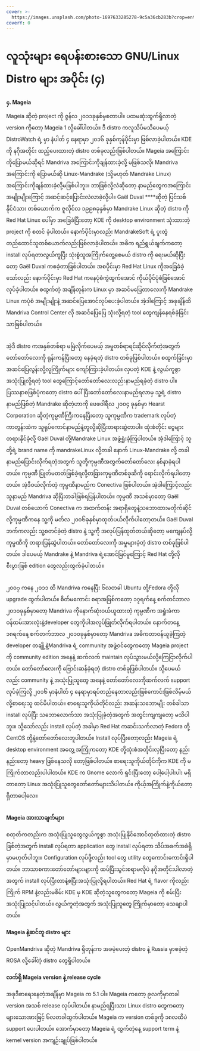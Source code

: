 ```yaml
---
cover: >-
  https://images.unsplash.com/photo-1697633285278-9c5a36cb283b?crop=entropy&cs=srgb&fm=jpg&ixid=M3wxOTcwMjR8MHwxfHJhbmRvbXx8fHx8fHx8fDE2OTkxNzg3NTJ8&ixlib=rb-4.0.3&q=85
coverY: 0
---
```


# လူသုံးများ ရေပန်းစားသော GNU/Linux Distro များ အပိုင်း (၄)

**၄. Mageia**

Mageia ဆိုတဲ့ project ကို ဇွန်လ ၂၀၁၁ခုနှစ်မှစတာပါ။ ပထမဆုံးထွက်ရှိလာတဲ့ version ကိုတော့ Mageia 1 လို့ခေါ်ပါတယ်။ ဒီ distro ကလူသိပ်မသိပေမယ့် DistroWatch ရဲ့ မှာ နံပါတ် ၄ နေရာမှာ ၂၀၁၆ ခုနှစ်ကုန်ပိုင်းမှာ ဖြစ်လာခဲ့ပါတယ်။ KDE ကို နဂိုအတိုင်း ထည့်ပေးထားတဲ့ distro တစ်ခုလည်းဖြစ်ပါတယ်။ Mageia အကြောင်းကိုပြောမယ်ဆိုရင် Mandriva အကြောင်းကိုချန်ထားခဲ့လို့ မဖြစ်သလို၊ Mandriva အကြောင်းကို ပြောမယ်ဆို Linux-Mandrake (သို့မဟုတ် Mandrake Linux) အကြောင်းကိုချန်ထားခဲ့လို့မဖြစ်ပါဘူး။ ဘာဖြစ်လို့လဲဆိုတော့ နာမည်တွေကအကြောင်းအမျိုးမျိုးကြောင့် အဆင့်ဆင့်ပြောင်းလဲလာခဲ့လို့ပါ။ Gaël Duval \*\*\*\*ဆိုတဲ့ ပြင်သစ်နိုင်ငံသား တစ်ယောက်က ဇူလိုင်လ ၁၉၉၈ခုနှစ်မှာ Mandrake Linux ဆိုတဲ့ distro ကို Red Hat Linux ပေါ်မှာ အခြေခံပြီးတော့ KDE ကို desktop environment သုံးထားတဲ့ project ကို စတင် ခဲ့ပါတယ်။ နောက်ပိုင်းမှာလည်း MandrakeSoft ရဲ့ ပူးတွဲတည်ထောင်သူတစ်ယောက်လည်းဖြစ်လာခဲ့ပါတယ်။ အဓိက ရည်ရွယ်ချက်ကတော့ install လုပ်ရတာလွယ်ကူပြီး သုံးစွဲသူအကြိုက်တွေ့စေမယ် distro ကို ရေးမယ်ဆိုပြီးတော့ Gaël Duval ကစခဲ့တာဖြစ်ပါတယ်။ အစပိုင်းမှာ Red Hat Linux ကိုအခြေခံခဲ့သော်လည်း နောက်ပိုင်းမှာ Red Hat ကနေပုံစံကွဲထွက်အောင် ကိုယ်ပိုင်ပုံစံဖြစ်အောင်လုပ်ခဲ့ပါတယ်။ စထွက်တဲ့ အချိန်တုန်းက Linux မှာ အဆင်မပြေတာလေးကို Mandrake Linux ကပုံစံ အမျိုးမျိုးနဲ့ အဆင်ပြေအောင်လုပ်ပေးခဲ့ပါတယ်။ အဲ့ဒါကြောင့် အခုချိန်ထိ Mandriva Control Center လို အဆင်ပြေပြေ သုံးလို့ရတဲ့ tool တွေကျန်နေရစ်ခဲ့ခြင်း သာဖြစ်ပါတယ်။

<figure><img src="../.gitbook/assets/mandrake-linux-wiki-i11.jpg" alt=""><figcaption></figcaption></figure>

အဲ့ဒီ distro ကအနှစ်တစ်ရာ မမြဲလိုက်ပေမယ့် အမှုတစ်ရာရင်ဆိုင်လိုက်တဲ့အတွက် တော်တော်လေးကို ရုန်းကန်ပြီးတော့ နေခဲ့ရတဲ့ distro တစ်ခုဖြစ်ပါတယ်။ စထွက်ခြင်းမှာ အဆင်ပြေလွန်းလို့လူကြိုက်များ ကျော်ကြားခဲ့ပါတယ်။ လှပတဲ့ KDE နဲ့ လွယ်ကူစွာ အသုံးပြုလို့ရတဲ့ tool တွေကြောင့်တော်တော်လေးလည်းနာမည်ရခဲ့တဲ့ distro ပါ။ ပြဿနာစဖြစ်ပုံကတော့ distro ပေါ်ပြီးတော်တော်လေးနာမည်ရလာမှ သူ့ရဲ့ distro နာမည်ဖြစ်တဲ့ Mandrake ဆိုတဲ့ဟာကို ဖေဖဝါရီလ ၂၀၀၄ ခုနှစ်မှာ Hearst Corporation ဆိုတဲ့ကုမ္ပဏီကြီးကနေပြီးတော့ သူကုမ္ပဏီက trademark လုပ်တဲ့ ကာတွန်းထဲက သူရုပ်ကောင်နာမည်နဲ့တူလို့ဆိုပြီးတရားဆွဲတာပါ။ ထုံးစံတိုင်း ငွေများ တရားနိုင်ခဲ့လို့ Gaël Duval တို့Mandrake Linux အဖွဲ့ရှုံးခဲ့ကြပါတယ်။ အဲ့ဒါကြောင့် သူတို့ရဲ့ brand name ကို mandrakeLinux လို့တခါ နောက် Linux-Mandrake လို့ တခါနာမည်ပြောင်းလိုက်ရတဲ့အတွက် သူတို့ကုမ္ပဏီအတွက်တော်တော်လေး နစ်နာခဲ့ရပါတယ်။ ကုမ္ပဏီ ပြုတ်မတတ်ဖြစ်ခဲ့ရလို့တခြားကုမ္ပဏီတစ်ခုဆီကို ရောင်းလိုက်ရပါတော့တယ်။ အဲ့ဒီဝယ်လိုက်တဲ့ ကုမ္ပဏီနာမည်က Conectiva ဖြစ်ပါတယ်။ အဲ့ဒါကြောင့်လည်း သူနာမည် Mandriva ဆိုပြီးတခါဖြစ်ရပြန်ပါတယ်။ ကုမ္ပဏီ အသစ်မှာတော့ Gaël Duval တစ်ယောက် Conectiva က အထက်တန်း အရာရှိတွေနဲ့သဘောထားမတိုက်ဆိုင်လို့ကုမ္ပဏီကနေ သူ့ကို မတ်လ ၂၀၀၆ခုနှစ်မှာထုတ်ပယ်လိုက်ပါတော့တယ်။ Gaël Duval ဘက်ကလည်း သူ့စတင်ခဲ့တဲ့ distro နဲ့ သူ့ကို အလုပ်ပြန်ထုတ်တယ်ဆိုတော့ မကျေနပ်လို့ကုမ္ပဏီကို တရားပြန်ဆွဲပါတယ်။ တော်တော်လေးကို အမှုများခဲ့တဲ့ distro တစ်ခုဖြစ်ပါတယ်။ ဒါပေမယ့် Mandrake နဲ့ Mandriva ရဲ့အောင်မြင်မူကြောင့် Red Hat တို့လိုစီးပွားဖြစ် edition တွေလည်းထွက်ခဲ့ပါတယ်။

<figure><img src="../.gitbook/assets/Mandrakeoct301938.jpg" alt=""><figcaption></figcaption></figure>

၂၀၀၇ ကနေ ၂၀၁၁ ထိ Mandriva ကနေပြီး ၆လတခါ Ubuntu တို့Fedora တို့လို upgrade ထွက်ပါတယ်။ စိတ်မကောင်း စရာအဖြစ်ကတော့ ၁၇ရက်နေ့ စက်တင်ဘာလ ၂၀၁၀ခုနှစ်မှာတော့ Mandriva ကိုနောက်ဆုံးဝယ်ယူထားတဲ့ ကုမ္ပဏီက အရှုံးခံကာ ဝန်ထမ်းအားလုံးနဲ့developer တွေကိုပါအလုပ်ဖြုတ်လိုက်ရပါတယ်။ နောက်တနေ့ ၁၈ရက်နေ့ စက်တက်ဘာလ ၂၀၁၀ခုနှစ်မှာတော့ Mandriva အဓိကတာဝန်ယူခဲ့ကြတဲ့ developer တချို့နဲ့Mandriva ရဲ့ community အဖွဲ့ဝင်တွေကတော့ Mageia project ကို community edition အနေနဲ့ ဆက်လက် maintain လုပ်သွားမယ်လို့ကြေငြာလိုက်ပါတယ်။ တော်တော်လေးကို ဗြောင်းဆန်ခဲ့ရတဲ့ distro တစ်ခုဖြစ်ပါတယ်။ သို့ပေမယ်လည်း community နဲ့ အသုံးပြုသူတွေ အနေနဲ့ တော်တော်လေးကိုဆက်လက် support လုပ်ခဲ့ကြလို့ ၂၀၁၆ မှာနံပါတ် ၄ နေရာမှာရပ်တည်နေတာလည်းဖြစ်ကောင်းဖြစ်လိမ့်မယ်လို့စာရေးသူ ထင်မိပါတယ်။ စာရေးသူကိုယ်တိုင်လည်း အဆန်းသဘောမျိုး တစ်ခါသာ install လုပ်ပြီး သဘောလောက်သာ အသုံးပြုခဲ့တဲ့အတွက် အတွင်းကျကျတော့ မသိပါဘူး။ သို့သော်လည်း install လုပ်တဲ့ အခါမှာ Red Hat ကဆင်းသက်လာတဲ့ Fedora တို့ CentOS တို့နဲ့တော်တော်လေးတူပါတယ်။ Install လုပ်ပြီးတော့လည်း Mageia ရဲ့ desktop environment အတွေ့ အကြုံကတော့ KDE တို့ထုံးစံအတိုင်းလှပြီးတော့ နည်းနည်းတော့ heavy ဖြစ်နေသလို တော့ဖြစ်ပါတယ်။ စာရေးသူကိုယ်တိုင်ကိုက KDE ကို မကြိုက်တာလည်းပါပါတယ်။ KDE က Gnome လောက် ရှင်းပြီးတော့ ပေါ့ပေါ့ပါးပါး မရှိတာတော့ Linux အသုံးပြုသူတွေတော်တော်များသိပါတယ်။ ကိုယ့်အကြိုက်နဲ့ကိုယ်တော့ ရှိတာပေါ့လေ။

<figure><img src="../.gitbook/assets/mageia-768x614.png" alt=""><figcaption></figcaption></figure>

**Mageia အားသာချက်များ**

စထုတ်ကတည်းက အသုံးပြုသူတွေလွယ်ကူစွာ အသုံးပြုနိုင်အောင်ထုတ်ထားတဲ့ distro ဖြစ်တဲ့အတွက် install လုပ်ရတာ application တွေ install လုပ်ရတာ သိပ်အခက်အခဲရှိမှာမဟုတ်ပါဘူး။ Configuration လုပ်ဖို့လည်း tool တွေ utility တွေကောင်းကောင်းရှိပါတယ်။ ဘာသာစကားတော်တော်များများကို ထပ်ပြီးသွင်းစရာမလိုပဲ နဂိုအတိုင်းပါလာတဲ့အတွက် install လုပ်ပြီးတာနဲ့စပြီးအသုံးပြုလို့ရပါတယ်။ Red Hat ရဲ့ flavor ကိုလည်းကြိုက် RPM နဲ့လည်းမစိမ်း KDE မှ KDE ဆိုတဲ့သူတွေကတော့ Mageia ကို စမ်းပြီးအသုံးပြုသင့်ပါတယ်။ လွယ်ကူတဲ့အတွက် အသုံးပြုသူတွေ ကြိုက်မှာတော့ သေချာပါတယ်။

**Mageia နဲ့ဆင်တူ distro များ**

OpenMandriva ဆိုတဲ့ Mandriva ရှိတုန်းက အခမဲ့ပေးတဲ့ distro နဲ့ Russia မှာစခဲ့တဲ့ ROSA လို့ခေါ်တဲ့ distro တွေရှိပါတယ်။

**လက်ရှိ Mageia version နဲ့ release cycle**

အခုဒီစာရေးနေတဲ့အချိန်မှာ Mageia က 5.1 ပါ။ Mageia ကတော့ ၉လကိုမှာတခါ version အသစ် release လုပ်ပါတယ်။ နာမည်ရပြီးသား Linux distro တွေကတော့ များသောအားဖြင့် ၆လတခါထွက်ပါတယ်။ Mageia က version တစ်ခုကို ၁၈လထိပဲ support ပေးပါတယ်။ အောက်မှာတော့ Mageia ရဲ့ ထွက်တဲ့နေ့ support term နဲ့ kernel version အကျဉ်းချုပ်ဖြစ်ပါတယ်။

<figure><img src="../.gitbook/assets/Screenshot-from-2016-12-22-00-46-14-768x358.png" alt=""><figcaption></figcaption></figure>

<figure><img src="../.gitbook/assets/ef52510a9d55d0e45afeb8435bd2d2fa.png" alt=""><figcaption></figcaption></figure>
